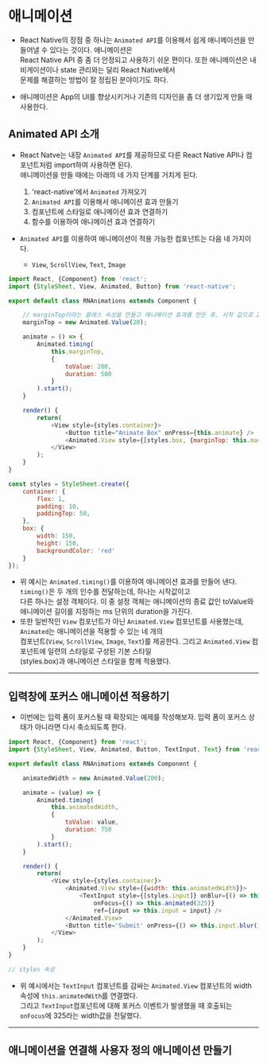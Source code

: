 <h1>애니메이션</h1>

* React Native의 장점 중 하나는 `Animated API`를 이용해서 쉽게 애니메이션을 만들어낼 수 있다는 것이다. 애니메이션은   
  React Native API 중 좀 더 안정되고 사용하기 쉬운 편이다. 또한 애니메이션은 내비게이션이나 state 관리와는 달리 React Native에서   
  문제를 해결하는 방법이 잘 정립된 분야이기도 하다.

* 애니메이션은 App의 UI를 향상시키거나 기존의 디자인을 좀 더 생기있게 만들 때 사용한다.

<h2>Animated API 소개</h2>

* React Natve는 내장 `Animated API`를 제공하므로 다른 React Native API나 컴포넌트처럼 import하여 사용하면 된다.   
  애니메이션을 만들 때에는 아래의 네 가지 단계를 거치게 된다.
  1. 'react-native'에서 `Animated` 가져오기
  2. `Animated API`를 이용해서 애니메이션 효과 만들기
  3. 컴포넌트에 스타일로 애니메이션 효과 연결하기
  4. 함수를 이용하여 애니메이션 효과 연결하기

* `Animated API`를 이용하여 애니메이션이 적용 가능한 컴포넌트는 다음 네 가지이다.
  * `View`, `ScrollView`, `Text`, `Image`

```js
import React, {Component} from 'react';
import {StyleSheet, View, Animated, Button} from 'react-native';

export default class RNAnimations extends Component {

    // marginTop이라는 클래스 속성을 만들고 애니메이션 효과를 만든 후, 시작 값으로 20 전달
    marginTop = new Animated.Value(20); 

    animate = () => {
        Animated.timing(
            this.marginTop,
            {
                toValue: 200,
                duration: 500
            }
        ).start();
    }

    render() {
        return(
            <View style={styles.container}>
                <Button title="Animate Box" onPress={this.animate} />
                <Animated.View style={[styles.box, {marginTop: this.marginTop}]} />
            </View>
        );
    }
}

const styles = StyleSheet.create({
    container: {
        flex: 1,
        padding: 10,
        paddingTop: 50,
    },
    box: {
        width: 150,
        height: 150,
        backgroundColor: 'red'
    }
});
```
* 위 예시는 `Animated.timing()`를 이용하여 애니메이션 효과를 만들어 낸다. `timing()`은 두 개의 인수를 전달하는데, 하나는 시작값이고   
  다른 하나는 설정 객체이다. 이 중 설정 객체는 애니메이션의 종료 값인 toValue와 애니메이션 길이를 지정하는 ms 단위의 duration을 가진다.
* 또한 일반적인 `View` 컴포넌트가 아닌 `Animated.View` 컴포넌트를 사용했는데, `Animated`는 애니메이션을 적용할 수 있는 네 개의   
  컴포넌트(`View`, `ScrollView`, `Image`, `Text`)를 제공한다. 그리고 `Animated.View` 컴포넌트에 일련의 스타일로 구성된 기본 스타일   
  (styles.box)과 애니메이션 스타일을 함께 적용했다.
<hr/>

<h2>입력창에 포커스 애니메이션 적용하기</h2>

* 이번에는 입력 폼이 포커스될 때 확장되는 예제를 작성해보자. 입력 폼이 포커스 상태가 아니라면 다시 축소되도록 한다.
```js
import React, {Component} from 'react';
import {StyleSheet, View, Animated, Button, TextInput, Text} from 'react-native';

export default class RNAnimations extends Component {

    animatedWidth = new Animated.Value(200);

    animate = (value) => {
        Animated.timing(
            this.animatedWidth,
            {
                toValue: value,
                duration: 750
            }
        ).start();
    }

    render() {
        return(
            <View style={styles.container}>
                <Animated.View style={{width: this.animatedWidth}}>
                    <TextInput style={[styles.input]} onBlur={() => this.animate(200)}
                        onFocus={() => this.animated(325)}
                        ref={input => this.input = input} />
                </Animated.View>
                <Button title='Submit' onPress={() => this.input.blur()} />
            </View>
        );
    }
}

// styles 속성
```
* 위 예시에서는 `TextInput` 컴포넌트를 감싸는 `Animated.View` 컴포넌트의 width 속성에 `this.animatedWith`를 연결했다.   
  그리고 `TextInput`컴포넌트에 대해 포커스 이벤트가 발생했을 때 호출되는 `onFocus`에 325라는 width값을 전달했다.
<hr/>

<h2>애니메이션을 연결해 사용자 정의 애니메이션 만들기</h2>


